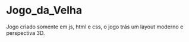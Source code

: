 # Jogo_da_Velha

Jogo criado somente em js, html e css, o jogo trás um layout moderno e perspectiva 3D.
